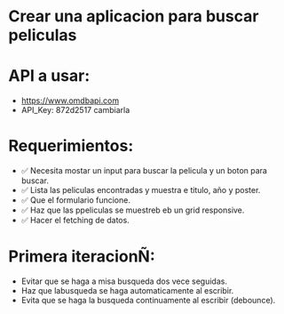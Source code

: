 # Crear una aplicacion para buscar peliculas

# API a usar:

- https://www.omdbapi.com
- API_Key: 872d2517 cambiarla

# Requerimientos:

- ✅ Necesita mostar un input para buscar la pelicula y un boton para buscar.
- ✅ Lista las peliculas encontradas y muestra e titulo, año y poster.
- ✅ Que el formulario funcione.
- ✅ Haz que las ppeliculas se muestreb eb un grid responsive.
- ✅ Hacer el fetching de datos.

# Primera iteracionÑ:

- Evitar que se haga a misa busqueda dos vece seguidas.
- Haz que labusqueda se haga automaticamente al escribir.
- Evita que se haga la busqueda continuamente al escribir (debounce).
